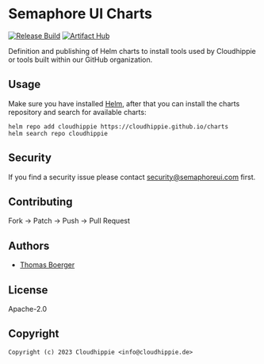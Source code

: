 # Semaphore UI Charts

[![Release Build](https://github.com/cloudhippie/charts/actions/workflows/release.yml/badge.svg)](https://github.com/cloudhippie/charts/actions/workflows/release.yml) [![Artifact Hub](https://img.shields.io/endpoint?url=https://artifacthub.io/badge/repository/cloudhippie)](https://artifacthub.io/packages/search?repo=cloudhippie)

Definition and publishing of Helm charts to install tools used by Cloudhippie or
tools built within our GitHub organization.

## Usage

Make sure you have installed [Helm][helm], after that you can install the charts
repository and search for available charts:

```console
helm repo add cloudhippie https://cloudhippie.github.io/charts
helm search repo cloudhippie
```

## Security

If you find a security issue please contact
[security@semaphoreui.com](mailto:security@semaphoreui.com) first.

## Contributing

Fork -> Patch -> Push -> Pull Request

## Authors

-   [Thomas Boerger](https://github.com/tboerger)

## License

Apache-2.0

## Copyright

```console
Copyright (c) 2023 Cloudhippie <info@cloudhippie.de>
```

[helm]: https://helm.sh
